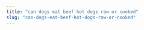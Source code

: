 ```yaml
---
title: "can dogs eat beef hot dogs raw or cooked"
slug: "can-dogs-eat-beef-hot-dogs-raw-or-cooked"
---
```


